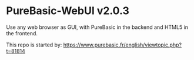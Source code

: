 # PureBasic-WebUI v2.0.3
Use any web browser as GUI, with PureBasic in the backend and HTML5 in the frontend.

This repo is started by:
https://www.purebasic.fr/english/viewtopic.php?t=81814

